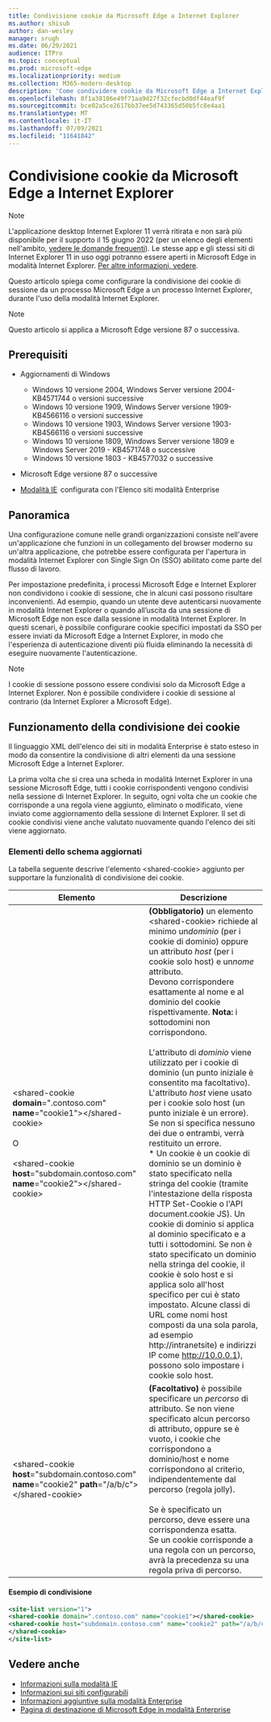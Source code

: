 ```yaml
---
title: Condivisione cookie da Microsoft Edge a Internet Explorer
ms.author: shisub
author: dan-wesley
manager: srugh
ms.date: 06/29/2021
audience: ITPro
ms.topic: conceptual
ms.prod: microsoft-edge
ms.localizationpriority: medium
ms.collection: M365-modern-desktop
description: 'Come condividere cookie da Microsoft Edge a Internet Explorer '
ms.openlocfilehash: 8f1a38106e49f71aa9d27f32cfecbd0df44eaf9f
ms.sourcegitcommit: bce02a5ce2617bb37ee5d743365d50b5fc8e4aa1
ms.translationtype: MT
ms.contentlocale: it-IT
ms.lasthandoff: 07/09/2021
ms.locfileid: "11641842"
---
```

# <a name="cookie-sharing-from-microsoft-edge-to-internet-explorer"></a>Condivisione cookie da Microsoft Edge a Internet Explorer

>[!Note]
> L'applicazione desktop Internet Explorer 11 verrà ritirata e non sarà più disponibile per il supporto il 15 giugno 2022 (per un elenco degli elementi nell'ambito, [vedere le domande frequenti](https://techcommunity.microsoft.com/t5/windows-it-pro-blog/internet-explorer-11-desktop-app-retirement-faq/ba-p/2366549)). Le stesse app e gli stessi siti di Internet Explorer 11 in uso oggi potranno essere aperti in Microsoft Edge in modalità Internet Explorer. [Per altre informazioni, vedere](https://blogs.windows.com/windowsexperience/2021/05/19/the-future-of-internet-explorer-on-windows-10-is-in-microsoft-edge/).

Questo articolo spiega come configurare la condivisione dei cookie di sessione da un processo Microsoft Edge a un processo Internet Explorer, durante l'uso della modalità Internet Explorer.

> [!NOTE]
> Questo articolo si applica a Microsoft Edge versione 87 o successiva.

## <a name="prerequisites"></a>Prerequisiti

- Aggiornamenti di Windows

  - Windows 10 versione 2004, Windows Server versione 2004-KB4571744 o versioni successive
  - Windows 10 versione 1909, Windows Server versione 1909-KB4566116 o versioni successive
  - Windows 10 versione 1903, Windows Server versione 1903-KB4566116 o versioni successive
  - Windows 10 versione 1809, Windows Server versione 1809 e Windows Server 2019 - KB4571748 o successive
  - Windows 10 versione 1803 - KB4577032 o successive

- Microsoft Edge versione 87 o successive
- [Modalità IE](./edge-ie-mode.md)  configurata con l'Elenco siti modalità Enterprise

## <a name="overview"></a>Panoramica

Una configurazione comune nelle grandi organizzazioni consiste nell'avere un'applicazione che funzioni in un collegamento del browser moderno su un'altra applicazione, che potrebbe essere configurata per l'apertura in modalità Internet Explorer con Single Sign On (SSO) abilitato come parte del flusso di lavoro.

Per impostazione predefinita, i processi Microsoft Edge e Internet Explorer non condividono i cookie di sessione, che in alcuni casi possono risultare inconvenienti. Ad esempio, quando un utente deve autenticarsi nuovamente in modalità Internet Explorer o quando all’uscita da una sessione di Microsoft Edge non esce dalla sessione in modalità Internet Explorer. In questi scenari, è possibile configurare cookie specifici impostati da SSO per essere inviati da Microsoft Edge a Internet Explorer, in modo che l'esperienza di autenticazione diventi più fluida eliminando la necessità di eseguire nuovamente l'autenticazione.

> [!NOTE]
> I cookie di sessione possono essere condivisi solo da Microsoft Edge a Internet Explorer. Non è possibile condividere i cookie di sessione al contrario (da Internet Explorer a Microsoft Edge).

## <a name="how-cookie-sharing-works"></a>Funzionamento della condivisione dei cookie

Il linguaggio XML dell'elenco dei siti in modalità Enterprise è stato esteso in modo da consentire la condivisione di altri elementi da una sessione Microsoft Edge a Internet Explorer.  

La prima volta che si crea una scheda in modalità Internet Explorer in una sessione Microsoft Edge, tutti i cookie corrispondenti vengono condivisi nella sessione di Internet Explorer. In seguito, ogni volta che un cookie che corrisponde a una regola viene aggiunto, eliminato o modificato, viene inviato come aggiornamento della sessione di Internet Explorer. Il set di cookie condivisi viene anche valutato nuovamente quando l'elenco dei siti viene aggiornato.

### <a name="updated-schema-elements"></a>Elementi dello schema aggiornati

La tabella seguente descrive l'elemento \<shared-cookie\> aggiunto per supportare la funzionalità di condivisione dei cookie.

| Elemento| Descrizione |
|-|-|
| \<shared-cookie **domain**=".contoso.com" **name**="cookie1"\>\</shared-cookie\><br><br>O<br><br>\<shared-cookie **host**="subdomain.contoso.com" **name**="cookie2"\>\</shared-cookie\>   |**(Obbligatorio)** un elemento \<shared-cookie\> richiede al minimo un*dominio* (per i cookie di dominio) oppure un attributo *host* (per i cookie solo host) e un*nome* attributo.<br>Devono corrispondere esattamente al nome e al dominio del cookie rispettivamente. **Nota:** i sottodomini non corrispondono.<br><br>L'attributo di *dominio* viene utilizzato per i cookie di dominio (un punto iniziale è consentito ma facoltativo).<br>L'attributo *host* viene usato per i cookie solo host (un punto iniziale è un errore). Se non si specifica nessuno dei due o entrambi, verrà restituito un errore.<br>* Un cookie è un cookie di dominio se un dominio è stato specificato nella stringa del cookie (tramite l'intestazione della risposta HTTP Set-Cookie o l'API document.cookie JS). Un cookie di dominio si applica al dominio specificato e a tutti i sottodomini. Se non è stato specificato un dominio nella stringa del cookie, il cookie è solo host e si applica solo all'host specifico per cui è stato impostato. Alcune classi di URL come nomi host composti da una sola parola, ad esempio http://intranetsite) e indirizzi IP come http://10.0.0.1), possono solo impostare i cookie solo host.    |
| \<shared-cookie **host**="subdomain.contoso.com" **name**="cookie2" **path**="/a/b/c"\>\</shared-cookie\>  | **(Facoltativo)** è possibile specificare un *percorso* di attributo. Se non viene specificato alcun percorso di attributo, oppure se è vuoto, i cookie che corrispondono a dominio/host e nome corrispondono al criterio, indipendentemente dal percorso (regola jolly).<br><br>Se è specificato un percorso, deve essere una corrispondenza esatta.<br>Se un cookie corrisponde a una regola con un percorso, avrà la precedenza su una regola priva di percorso. |

#### <a name="sharing-example"></a>Esempio di condivisione

```xml
<site-list version="1">
<shared-cookie domain=".contoso.com" name="cookie1"></shared-cookie> 
<shared-cookie host="subdomain.contoso.com" name="cookie2" path="/a/b/c">
</shared-cookie>
</site-list>
```

## <a name="see-also"></a>Vedere anche

- [Informazioni sulla modalità IE](./edge-ie-mode.md)
- [Informazioni sui siti configurabili](./edge-learnmore-configurable-sites-ie-mode.md)
- [Informazioni aggiuntive sulla modalità Enterprise](/internet-explorer/ie11-deploy-guide/enterprise-mode-overview-for-ie11)
- [Pagina di destinazione di Microsoft Edge in modalità Enterprise](https://aka.ms/EdgeEnterprise)